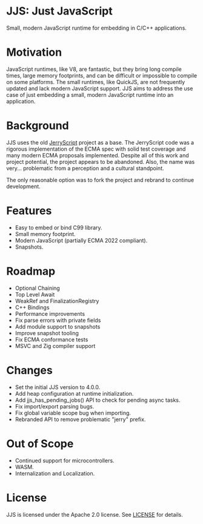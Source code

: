 # JJS: Just JavaScript

Small, modern JavaScript runtime for embedding in C/C++ applications.

# Motivation

JavaScript runtimes, like V8, are fantastic, but they bring long compile times, large memory footprints, and 
can be difficult or impossible to compile on some platforms. The small runtimes, like QuickJS, are not
frequently updated and lack modern JavaScript support. JJS aims to address the use case of just embedding a 
small, modern JavaScript runtime into an application. 

# Background

JJS uses the old [JerryScript](https://github.com/jerryscript-project/jerryscript) project as a base. The 
JerryScript code was a rigorous implementation of the ECMA spec with solid test coverage and
many modern ECMA proposals implemented. Despite all of this work and project potential, the project appears
to be abandoned. Also, the name was very... problematic from a perception and a cultural standpoint.

The only reasonable option was to fork the project and rebrand to continue development.

# Features

* Easy to embed or bind C99 library.
* Small memory footprint.
* Modern JavaScript (partially ECMA 2022 compliant).
* Snapshots.

# Roadmap

* Optional Chaining
* Top Level Await
* WeakRef and FinalizationRegistry
* C++ Bindings
* Performance improvements
* Fix parse errors with private fields
* Add module support to snapshots
* Improve snapshot tooling
* Fix ECMA conformance tests
* MSVC and Zig compiler support

# Changes

* Set the initial JJS version to 4.0.0.
* Add heap configuration at runtime initialization.
* Add jjs_has_pending_jobs() API to check for pending async tasks.
* Fix import/export parsing bugs.
* Fix global variable scope bug when importing.
* Rebranded API to remove problematic "jerry" prefix.

# Out of Scope

* Continued support for microcontrollers.
* WASM.
* Internalization and Localization.

# License

JJS is licensed under the Apache 2.0 license. See [LICENSE](LICENSE) for details.
